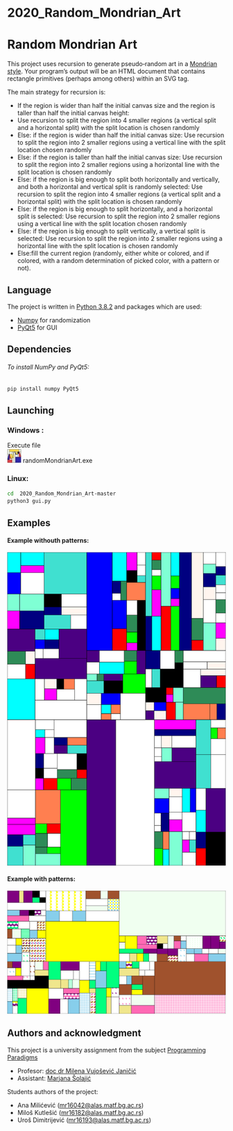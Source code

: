 # 2020_Random_Mondrian_Art
# Random Mondrian Art

This project uses recursion to generate pseudo‐random art in a [Mondrian style](https://en.wikipedia.org/wiki/Piet_Mondrian).  Your program’s output will be an HTML document that contains rectangle primitives (perhaps among others) within an SVG tag. 

The main strategy for recursion is:
* If the region is wider than half the initial canvas size and the region is taller than half the initial canvas 
height: 
 * Use recursion to split the region into 4 smaller regions (a vertical split and a horizontal split) with 
the split location is chosen randomly 
* Else: if the region is wider than half the initial canvas size: 
Use recursion to split the region into 2 smaller regions using a vertical line with the split location chosen randomly 
* Else: if the region is taller than half the initial canvas size:
Use recursion to split the region into 2 smaller regions using a horizontal line with the split 
location is chosen randomly 
* Else: if the region is big enough to split both horizontally and vertically, and both a horizontal and vertical 
split is randomly selected: 
Use recursion to split the region into 4 smaller regions (a vertical split and a horizontal split) with the split location is chosen randomly 
* Else: if the region is big enough to split horizontally, and a horizontal split is selected: 
Use recursion to split the region into 2 smaller regions using a vertical line with the split location chosen randomly 
* Else: if the region is big enough to split vertically, a vertical split is selected: 
Use recursion to split the region into 2 smaller regions using a horizontal line with the split location is chosen randomly 
* Else:fill the current region (randomly, either white or colored, and if colored, with a random 
determination of picked color, with a pattern or not). 

## Language

The project is written in [Python 3.8.2](https://www.python.org/) and packages which are used:
* [Numpy](https://numpy.org/) for randomization
* [PyQt5](https://www.riverbankcomputing.com/static/Docs/PyQt5/) for GUI

## Dependencies

###### To install NumPy and PyQt5:

```bash
pip install numpy PyQt5
```
## Launching
### Windows :
   Execute file <br/>
    ![icon][ic] randomMondrianArt.exe
  
  
 ### Linux:
   ```bash
cd  2020_Random_Mondrian_Art-master
python3 gui.py
```

## Examples

#### Example withouth patterns:
![example_1][ex1]
#### Example with patterns:
![example_2][ex2]


[ex1]: https://raw.githubusercontent.com/matf-pp/2020_Random_Mondrian_Art/65e3799881a65aab6b9fbf420ce5465f0af07295/example_1.svg
[ex2]: https://raw.githubusercontent.com/matf-pp/2020_Random_Mondrian_Art/65e3799881a65aab6b9fbf420ce5465f0af07295/example_2.svg
[ic]:https://raw.githubusercontent.com/matf-pp/2020_Random_Mondrian_Art/master/icon.png

## Authors and acknowledgment
This project is a university assignment from the subject [Programming Paradigms](http://www.programskijezici.matf.bg.ac.rs/ProgramskeParadigmeR.html)
* Profesor: [doc dr Milena Vujošević Janičić](http://poincare.matf.bg.ac.rs/~milena/)
* Assistant: [Marjana Šolajić](http://poincare.matf.bg.ac.rs/~marjana/)

Students authors of the project:
* Ana Milićević (mr16042@alas.matf.bg.ac.rs)
* Miloš Kutlešić (mr16182@alas.matf.bg.ac.rs)
* Uroš Dimitrijević (mr16193@alas.matf.bg.ac.rs)
